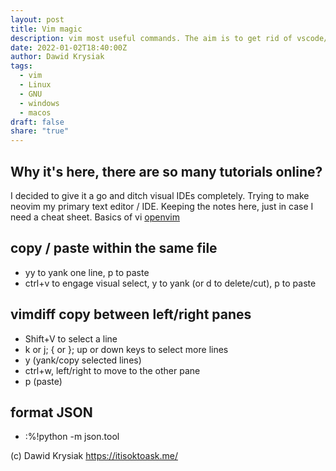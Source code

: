 ```yaml
---
layout: post
title: Vim magic
description: vim most useful commands. The aim is to get rid of vscode/codium/GUI IDEs and be able to work in the terminal
date: 2022-01-02T18:40:00Z
author: Dawid Krysiak
tags:
  - vim
  - Linux
  - GNU
  - windows
  - macos
draft: false
share: "true"
---
```


## Why it's here, there are so many tutorials online?
I decided to give it a go and ditch visual IDEs completely. Trying to make neovim my primary text editor / IDE. Keeping the notes here, just in case I need a cheat sheet.
Basics of vi [openvim](https://www.openvim.com/tutorial.html)
## copy / paste within the same file
* yy to yank one line, p to paste
* ctrl+v to engage visual select, y to yank (or d to delete/cut), p to paste

## vimdiff copy between left/right panes

* Shift+V to select a line
* k or j; { or }; up or down keys to select more lines
* y (yank/copy selected lines)
* ctrl+w, left/right to move to the other pane
* p (paste)

## format JSON

* :%!python -m json.tool


(c) Dawid Krysiak https://itisoktoask.me/
